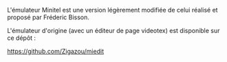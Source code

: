 L'émulateur Minitel est une version légèrement modifiée de celui réalisé et proposé par Fréderic Bisson.

L'émulateur d'origine (avec un éditeur de page  videotex) est disponible sur ce dépôt :

https://github.com/Zigazou/miedit
